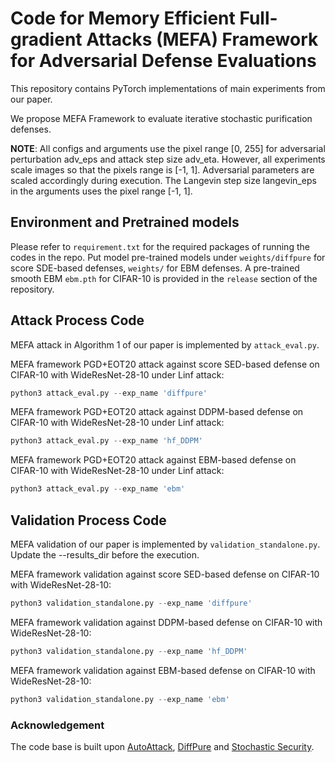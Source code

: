 # Code for **Memory Efficient Full-gradient Attacks (MEFA) Framework for Adversarial Defense Evaluations**
This repository contains PyTorch implementations of main experiments from our paper.

We propose MEFA Framework to evaluate iterative stochastic purification defenses.

**NOTE**: All configs and arguments use the pixel range [0, 255] for adversarial perturbation adv_eps and attack step size adv_eta. However, all experiments scale images so that the pixels range is [-1, 1]. Adversarial parameters are scaled accordingly during execution. The Langevin step size langevin_eps in the arguments uses the pixel range [-1, 1].
## Environment and Pretrained models
Please refer to ``requirement.txt`` for the required packages of running the codes in the repo.
Put model pre-trained models under ``weights/diffpure`` for score SDE-based defenses, ``weights/`` for EBM defenses. 
A pre-trained smooth EBM ```ebm.pth``` for CIFAR-10 is provided in the ```release``` section of the repository.
## Attack Process Code
MEFA attack in Algorithm 1 of our paper is implemented by ``attack_eval.py``.

MEFA framework PGD+EOT20 attack against score SED-based defense on CIFAR-10 with WideResNet-28-10 under Linf attack:
```python
python3 attack_eval.py --exp_name 'diffpure'  
```
MEFA framework PGD+EOT20 attack against DDPM-based defense on CIFAR-10 with WideResNet-28-10 under Linf attack:
```python
python3 attack_eval.py --exp_name 'hf_DDPM'
```
MEFA framework PGD+EOT20 attack against EBM-based defense on CIFAR-10 with WideResNet-28-10 under Linf attack:
```python
python3 attack_eval.py --exp_name 'ebm'
```
## Validation Process Code
MEFA validation of our paper is implemented by ``validation_standalone.py``. Update the --results_dir before the execution. 

MEFA framework validation against score SED-based defense on CIFAR-10 with WideResNet-28-10:
```python
python3 validation_standalone.py --exp_name 'diffpure'  
```
MEFA framework validation against DDPM-based defense on CIFAR-10 with WideResNet-28-10:
```python
python3 validation_standalone.py --exp_name 'hf_DDPM'  
```
MEFA framework validation against EBM-based defense on CIFAR-10 with WideResNet-28-10:
```python
python3 validation_standalone.py --exp_name 'ebm'  
```
### Acknowledgement
The code base is built upon [AutoAttack](https://github.com/fra31/auto-attack), [DiffPure](https://github.com/NVlabs/DiffPure) and [Stochastic Security](https://github.com/point0bar1/ebm-defense.git).


